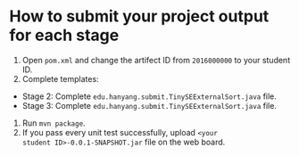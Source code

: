 # How to submit your project output for each stage
1) Open <code>pom.xml</code> and change the artifect ID from <code>2016000000</code> to your student ID.
1) Complete templates:
 * Stage 2: Complete <code>edu.hanyang.submit.TinySEExternalSort.java</code> file.
 * Stage 3: Complete <code>edu.hanyang.submit.TinySEExternalSort.java</code> file.
1) Run <code>mvn package</code>.
1) If you pass every unit test successfully, upload <code>&lt;your student ID&gt;-0.0.1-SNAPSHOT.jar</code> file on the web board.
